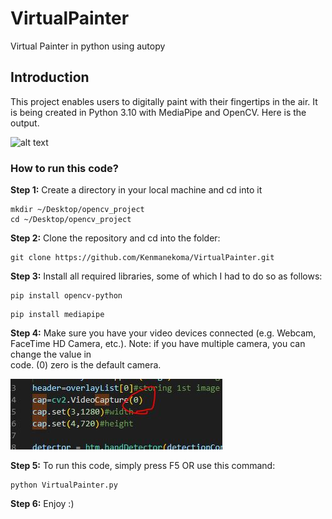 # VirtualPainter
Virtual Painter in python using autopy

## Introduction

  This project enables users to digitally paint with their fingertips in the air. It is being created in Python 3.10 with MediaPipe and OpenCV. Here is the output.
  
  ![alt text](image/draw.gif)
  
  
### How to run this code?

**Step 1:** Create a directory in your local machine and cd into it

```
mkdir ~/Desktop/opencv_project
cd ~/Desktop/opencv_project
```

**Step 2:** Clone the repository and cd into the folder:

```
git clone https://github.com/Kenmanekoma/VirtualPainter.git
```
**Step 3:** Install all required libraries, some of which I had to do so as follows:
```
pip install opencv-python
```
```
pip install mediapipe
```
**Step 4:** Make sure you have your video devices connected (e.g. Webcam, FaceTime HD Camera, etc.). Note: if you have multiple camera, you can change the value in  
code. (0) zero is the default camera.

 ![alt text](image/IMAGE.JPG)
 
**Step 5:** To run this code, simply press F5 OR use this command:
```
python VirtualPainter.py
```

**Step 6:** Enjoy :)

     
